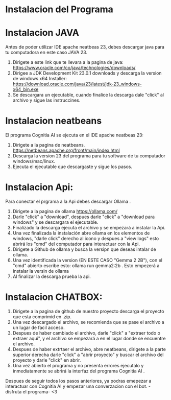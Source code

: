 # Instalacion del Programa 

# Instalacion JAVA
Antes de poder utilizar IDE apache neatbeas 23, debes descargar java para tu computadora en este caso JAVA 23.
1. Dirigete a este link que te llevara a la pagina de java: https://www.oracle.com/co/java/technologies/downloads/
2. Dirigee a JDK Development Kit 23.0.1 downloads y descarga la version de windows x64 Installer: https://download.oracle.com/java/23/latest/jdk-23_windows-x64_bin.exe
3. Se descargara un ejecutable, cuando finalice la descarga dale "click" al archivo y sigue las instruccines.

# Instalacion neatbeans
El programa  Cognitia AI se ejecuta en el IDE apache neatbeas 23:
1. Dirigete a la pagina de neatbeans.
   https://netbeans.apache.org/front/main/index.html
3. Descarga la version 23 del programa para tu software de tu computador windows/mac/linux.
4. Ejecuta el ejecutable que descargaste y sigue los pasos.

# Instalacion Api:
Para conectar el prgrama a la Api debes descargar Ollama .
1. Dirigete a la pagina de ollama https://ollama.com/
2. Darle "click" a "download", despues darle "click" a "download para windows" y se descargara el ejecutable.
3. Finalizado la descarga ejecuta el archivo y se empezará a instalar la Api.
4. Una vez finalizada la instalación abre ollama en los elementos de windows, "darle click" derecho al icono y despues a "view logs" esto abrirá los "cmd" del computador para interactuar con la Api.
5. Dirigete a Github de ollama y busca la versipn que deseas intalar de ollama.
6. Una vez identificada la version (EN ESTE CASO "Gemma 2	2B"), con el "cmd" abierto escribe esto:  ollama run gemma2:2b . Esto empezerá a instalar la versin de ollama
7. Al finalizar la descarga prueba la api.

# Instalacion CHATBOX:
1. Dirigete a la pagina de github de nuestro proyecto descarga el proyecto que esta comprimid en .zip.
2. Una vez descargado el archivo, se recomienda que se pase el archivo a un lugar de facil acceso.
3. Despues de haber cambiado el archivo, darle "click" a "extraer todo o extraer aqui", y el archivo se empezará a en el lugar donde se encuentre el archivo.
4. Despues de haber extrtaer el archivo, abre neatbeans, dirigete a la parte superior derecha darle "click" a "abrir proyecto" y buscar el archivo del proyecto y darle "click" en abrir.
5. Una vez abierto el programa y no presenta errores ejecutalo y inmediatamente se abrirá la interfaz del programa Cognitia AI .

Despues de seguir todos los pasos anteriores, ya podras emepezar a interactuar con Cognitia AI y empezar una converzacion con el bot.
-disfruta el programa-
<3
